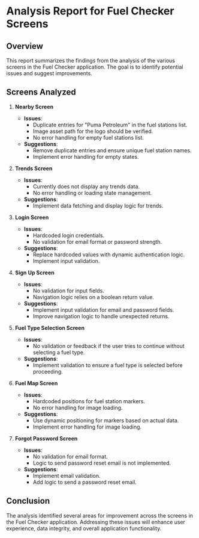 # Analysis Report for Fuel Checker Screens

## Overview
This report summarizes the findings from the analysis of the various screens in the Fuel Checker application. The goal is to identify potential issues and suggest improvements.

## Screens Analyzed
1. **Nearby Screen**
   - **Issues**:
     - Duplicate entries for "Puma Petroleum" in the fuel stations list.
     - Image asset path for the logo should be verified.
     - No error handling for empty fuel stations list.
   - **Suggestions**:
     - Remove duplicate entries and ensure unique fuel station names.
     - Implement error handling for empty states.

2. **Trends Screen**
   - **Issues**:
     - Currently does not display any trends data.
     - No error handling or loading state management.
   - **Suggestions**:
     - Implement data fetching and display logic for trends.

3. **Login Screen**
   - **Issues**:
     - Hardcoded login credentials.
     - No validation for email format or password strength.
   - **Suggestions**:
     - Replace hardcoded values with dynamic authentication logic.
     - Implement input validation.

4. **Sign Up Screen**
   - **Issues**:
     - No validation for input fields.
     - Navigation logic relies on a boolean return value.
   - **Suggestions**:
     - Implement input validation for email and password fields.
     - Improve navigation logic to handle unexpected returns.

5. **Fuel Type Selection Screen**
   - **Issues**:
     - No validation or feedback if the user tries to continue without selecting a fuel type.
   - **Suggestions**:
     - Implement validation to ensure a fuel type is selected before proceeding.

6. **Fuel Map Screen**
   - **Issues**:
     - Hardcoded positions for fuel station markers.
     - No error handling for image loading.
   - **Suggestions**:
     - Use dynamic positioning for markers based on actual data.
     - Implement error handling for image loading.

7. **Forgot Password Screen**
   - **Issues**:
     - No validation for email format.
     - Logic to send password reset email is not implemented.
   - **Suggestions**:
     - Implement email validation.
     - Add logic to send a password reset email.

## Conclusion
The analysis identified several areas for improvement across the screens in the Fuel Checker application. Addressing these issues will enhance user experience, data integrity, and overall application functionality.
